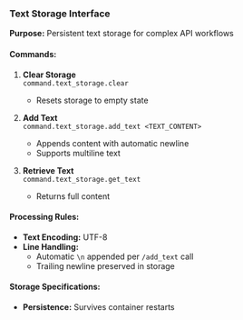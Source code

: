 ### Text Storage Interface
**Purpose:** Persistent text storage for complex API workflows  

#### Commands:
1. **Clear Storage**  
   `command.text_storage.clear`  
   - Resets storage to empty state

2. **Add Text**  
   `command.text_storage.add_text <TEXT_CONTENT>`  
   - Appends content with automatic newline
   - Supports multiline text

3. **Retrieve Text**  
   `command.text_storage.get_text`  
   - Returns full content

#### Processing Rules:
- **Text Encoding:** UTF-8
- **Line Handling:**  
  - Automatic `\n` appended per `/add_text` call
  - Trailing newline preserved in storage


#### Storage Specifications:
- **Persistence:** Survives container restarts

